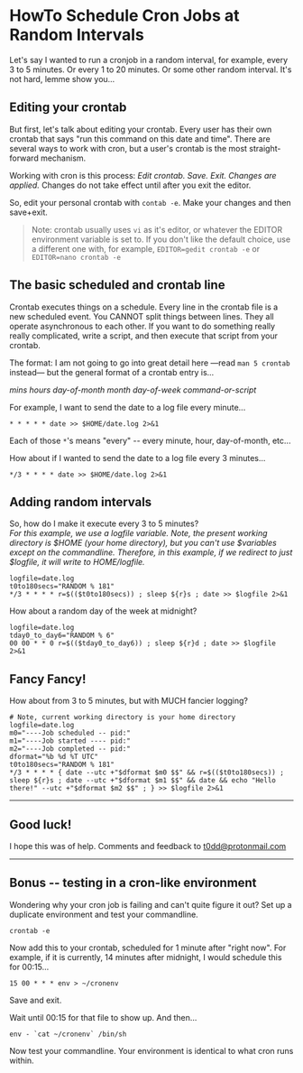 # HowTo Schedule Cron Jobs at Random Intervals

Let's say I wanted to run a cronjob in a random interval, for example, every 3
to 5 minutes. Or every 1 to 20 minutes. Or some other random interval. It's not
hard, lemme show you...

## Editing your crontab

But first, let's talk about editing your crontab. Every user has their own
crontab that says "run this command on this date and time". There are several
ways to work with cron, but a user's crontab is the most straight-forward
mechanism.

Working with cron is this process: _Edit crontab. Save. Exit. Changes are
applied._ Changes do not take effect until after you exit the editor.

So, edit your personal crontab with `contab -e`. Make your changes and then save+exit.

> Note: crontab usually uses `vi` as it's editor, or whatever the EDITOR
> environment variable is set to. If you don't like the default choice, use a
> different one with, for example, `EDITOR=gedit crontab -e` or
> `EDITOR=nano crontab -e`

## The basic scheduled and crontab line

Crontab executes things on a schedule. Every line in the crontab file is a new scheduled
event. You CANNOT split things between lines. They all operate asynchronous to each other.
If you want to do something really really complicated, write a script, and then execute
that script from your crontab.

The format: I am not going to go into great detail here &mdash;read `man 5 crontab` instead&mdash; but
the general format of a crontab entry is...

*mins hours day-of-month month day-of-week command-or-script*

For example, I want to send the date to a log file every minute...

```
* * * * * date >> $HOME/date.log 2>&1
```

Each of those `*`'s means "every" -- every minute, hour, day-of-month, etc...

How about if I wanted to send the date to a log file every 3 minutes...

```
*/3 * * * * date >> $HOME/date.log 2>&1
```

## Adding random intervals

So, how do I make it execute every 3 to 5 minutes?<br />
_For this example, we use a logfile variable. Note, the present working
directory is $HOME (your home directory), but you can't use $variables except
on the commandline. Therefore, in this example, if we redirect to just
$logfile, it will write to $HOME/$logfile._

```
logfile=date.log
t0to180secs="RANDOM % 181"
*/3 * * * * r=$(($t0to180secs)) ; sleep ${r}s ; date >> $logfile 2>&1 
```


How about a random day of the week at midnight?

```
logfile=date.log
tday0_to_day6="RANDOM % 6"
00 00 * * 0 r=$(($tday0_to_day6)) ; sleep ${r}d ; date >> $logfile 2>&1
```

## Fancy Fancy!

How about from 3 to 5 minutes, but with MUCH fancier logging?

```
# Note, current working directory is your home directory
logfile=date.log
m0="----Job scheduled -- pid:"
m1="----Job started ---- pid:"
m2="----Job completed -- pid:"
dformat="%b %d %T UTC"
t0to180secs="RANDOM % 181"
*/3 * * * * { date --utc +"$dformat $m0 $$" && r=$(($t0to180secs)) ; sleep ${r}s ; date --utc +"$dformat $m1 $$" && date && echo "Hello there!" --utc +"$dformat $m2 $$" ; } >> $logfile 2>&1 
```

---

## Good luck!

I hope this was of help. Comments and feedback to <t0dd@protonmail.com>

---

## Bonus -- testing in a cron-like environment

Wondering why your cron job is failing and can't quite figure it out? Set up a
duplicate environment and test your commandline.

```
crontab -e
```

Now add this to your crontab, scheduled for 1 minute after "right now". For
example, if it is currently, 14 minutes after midnight, I would schedule this
for 00:15...

```
15 00 * * * env > ~/cronenv
```

Save and exit.

Wait until 00:15 for that file to show up. And then...

```
env - `cat ~/cronenv` /bin/sh
```

Now test your commandline. Your environment is identical to what cron runs
within.
